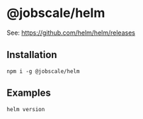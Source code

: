 # @jobscale/helm

See: https://github.com/helm/helm/releases

## Installation

```
npm i -g @jobscale/helm
```

## Examples

```
helm version
```
